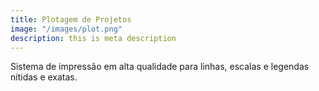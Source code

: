 ```yaml
---
title: Plotagem de Projetos
image: "/images/plot.png"
description: this is meta description
---
```


Sistema de impressão em alta qualidade para linhas, escalas e legendas nítidas e exatas.
